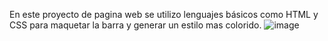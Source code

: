 En este proyecto de pagina web se utilizo lenguajes básicos como HTML y CSS para maquetar la barra y generar un estilo mas colorido.
![image](https://github.com/JoanDaniel18/Proyecto-3_Barra_Arcoiris/assets/71899829/9ad3b1d2-fa2f-454c-b33f-ff9d3a6c0dfc)
